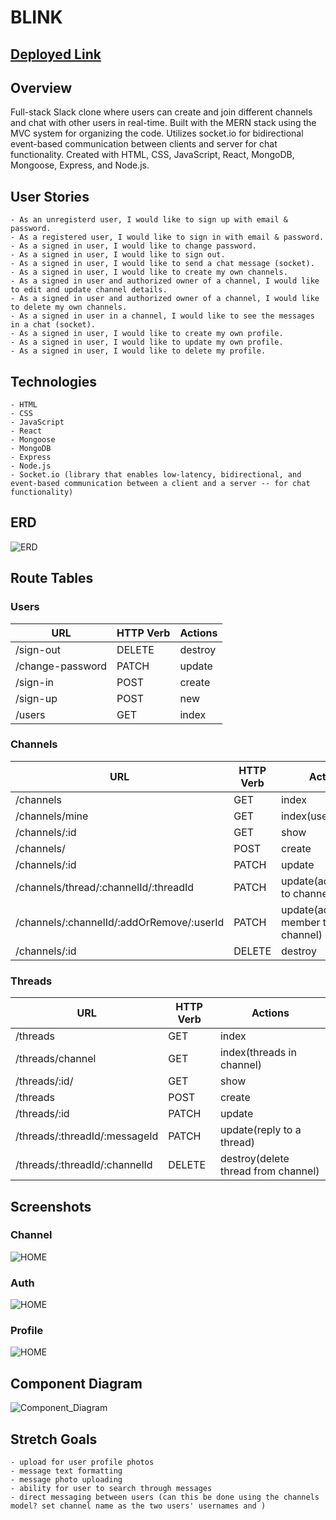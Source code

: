 # BLINK

## [Deployed Link](https://blinkchat.netlify.app/)


## Overview

Full-stack Slack clone where users can create and join different channels and chat with other users in real-time. Built with the MERN stack using the MVC system for organizing the code. Utilizes socket.io for bidirectional event-based communication between clients and server for chat functionality. Created with HTML, CSS, JavaScript, React, MongoDB, Mongoose, Express, and Node.js.

## User Stories
```
- As an unregisterd user, I would like to sign up with email & password.
- As a registered user, I would like to sign in with email & password.
- As a signed in user, I would like to change password.
- As a signed in user, I would like to sign out.
- As a signed in user, I would like to send a chat message (socket).
- As a signed in user, I would like to create my own channels.
- As a signed in user and authorized owner of a channel, I would like to edit and update channel details.
- As a signed in user and authorized owner of a channel, I would like to delete my own channels.
- As a signed in user in a channel, I would like to see the messages in a chat (socket).
- As a signed in user, I would like to create my own profile.
- As a signed in user, I would like to update my own profile.
- As a signed in user, I would like to delete my profile.
```

## Technologies
    - HTML
    - CSS
    - JavaScript
    - React
    - Mongoose
    - MongoDB
    - Express
    - Node.js
    - Socket.io (library that enables low-latency, bidirectional, and event-based communication between a client and a server -- for chat functionality)

## ERD
![ERD](images/BLINK_ERD.png)

## Route Tables

### Users

| **URL**              | **HTTP Verb** |**Actions**
|----------------------|---------------|-----------
| /sign-out            | DELETE        | destroy   
| /change-password     | PATCH         | update         
| /sign-in             | POST          | create           
| /sign-up             | POST          | new               
| /users               | GET           | index             

### Channels

| **URL**                                   | **HTTP Verb** |**Actions**
|-------------------------------------------|---------------|-----------
| /channels                                 | GET           | index
| /channels/mine                            | GET           | index(user's)
| /channels/:id                             | GET           | show
| /channels/                                | POST          | create
| /channels/:id                             | PATCH         | update      
| /channels/thread/:channelId/:threadId     | PATCH         | update(add thread to channel)   
| /channels/:channelId/:addOrRemove/:userId | PATCH         | update(add/remove member to/from channel)   
| /channels/:id          | DELETE        | destroy     

### Threads

| **URL**                       | **HTTP Verb** |**Actions**
|-------------------------------|---------------|-----------
| /threads                      | GET           | index
| /threads/channel              | GET           | index(threads in channel)
| /threads/:id/                 | GET           | show  
| /threads                      | POST          | create  
| /threads/:id                  | PATCH         | update  
| /threads/:threadId/:messageId | PATCH         | update(reply to a thread)
| /threads/:threadId/:channelId | DELETE        | destroy(delete thread from channel)

## Screenshots

### Channel

![HOME](images/channel.png)

### Auth

![HOME](images/Wireframe%20-%202.png)

### Profile

![HOME](images/Wireframe%20-%203.png)

## Component Diagram

![Component_Diagram](images/component_diagram.png)

## Stretch Goals
    - upload for user profile photos
    - message text formatting
    - message photo uploading
    - ability for user to search through messages
    - direct messaging between users (can this be done using the channels model? set channel name as the two users' usernames and )